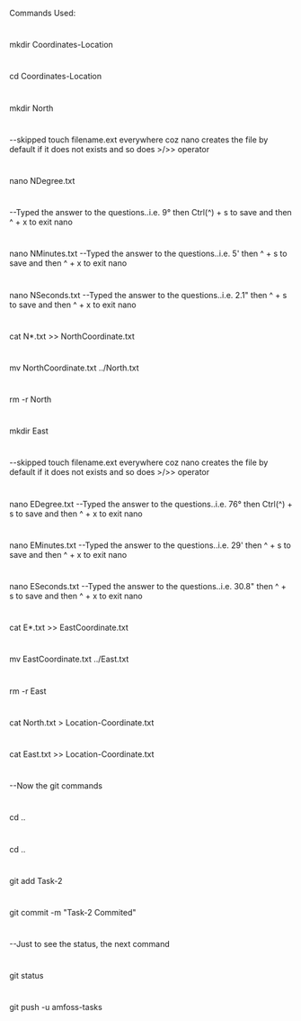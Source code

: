 Commands Used:
# 
mkdir Coordinates-Location
#
cd Coordinates-Location
#
mkdir North
#
--skipped touch filename.ext everywhere coz nano creates the file by default if it does not exists and so does >/>> operator
#
nano NDegree.txt
#
--Typed the answer to the questions..i.e. 9° then Ctrl(^) + s to save and then ^ + x to exit nano
#
nano NMinutes.txt
--Typed the answer to the questions..i.e. 5' then ^ + s to save and then ^ + x to exit nano
#
nano NSeconds.txt
--Typed the answer to the questions..i.e. 2.1" then ^ + s to save and then ^ + x to exit nano
#
cat N*.txt >> NorthCoordinate.txt
#
mv NorthCoordinate.txt ../North.txt
#
rm -r North
#
#
mkdir East
#
--skipped touch filename.ext everywhere coz nano creates the file by default if it does not exists and so does >/>> operator
#
nano EDegree.txt
--Typed the answer to the questions..i.e. 76° then Ctrl(^) + s to save and then ^ + x to exit nano
#
nano EMinutes.txt
--Typed the answer to the questions..i.e. 29' then ^ + s to save and then ^ + x to exit nano
#
nano ESeconds.txt
--Typed the answer to the questions..i.e. 30.8" then ^ + s to save and then ^ + x to exit nano
#
cat E*.txt >> EastCoordinate.txt
#
mv EastCoordinate.txt ../East.txt
#
rm -r East
#
cat North.txt > Location-Coordinate.txt
#
cat East.txt >> Location-Coordinate.txt
#
#
--Now the git commands
#
cd ..
#
cd ..
#
git add Task-2
#
git commit -m "Task-2 Commited"
#
--Just to see the status, the next command
#
git status
#
git push -u amfoss-tasks
